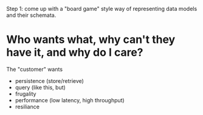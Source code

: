 Step 1: come up with a "board game" style way of representing data models and
their schemata.

# Who wants what, why can't they have it, and why do I care?

The "customer" wants
- persistence (store/retrieve)
- query (like this, but)
- frugality
- performance (low latency, high throughput)
- resiliance
